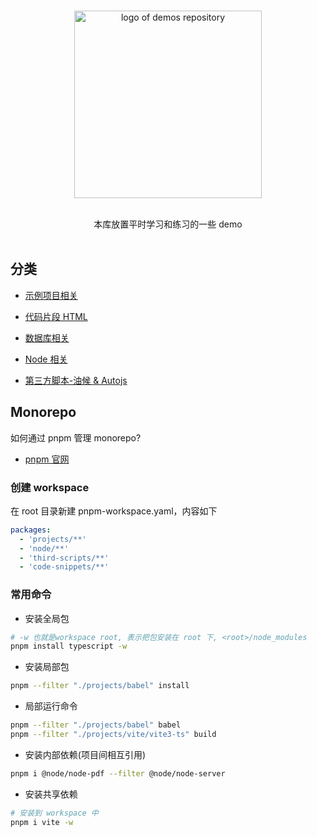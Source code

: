 <!--lint disable awesome-heading awesome-github awesome-toc double-link -->

<p align="center">
  <br>
  <img width="300" src="https://github.com/lorainwings/demos/raw/master/assets/images/demos-icon.svg" alt="logo of demos repository">
  <br>
  <br>
</p>

<!-- <h2 align='center' style="border: none">DEMOS</h2> -->

<p align='center'>
本库放置平时学习和练习的一些 demo
<br><br>
</p>

<!--lint ignore-->

## 分类

- [示例项目相关](https://github.com/lorainwings/demos/tree/master/projects/)

- [代码片段 HTML](https://github.com/lorainwings/demos/tree/master/code-snippets/README.md)

- [数据库相关](https://github.com/lorainwings/demos/tree/master/database/)

- [Node 相关](https://github.com/lorainwings/demos/tree/master/node/)

- [第三方脚本-油候 & Autojs](https://github.com/lorainwings/demos/tree/master/third-scripts/)

## Monorepo

如何通过 pnpm 管理 monorepo?

- [pnpm 官网](https://www.pnpm.cn/configuring)

### 创建 workspace

在 root 目录新建 pnpm-workspace.yaml，内容如下

```yaml
packages:
  - 'projects/**'
  - 'node/**'
  - 'third-scripts/**'
  - 'code-snippets/**'
```

### 常用命令

- 安装全局包

```sh
# -w 也就是workspace root, 表示把包安装在 root 下, <root>/node_modules
pnpm install typescript -w
```

- 安装局部包

```sh
pnpm --filter "./projects/babel" install
```

- 局部运行命令

```sh
pnpm --filter "./projects/babel" babel
pnpm --filter "./projects/vite/vite3-ts" build
```

- 安装内部依赖(项目间相互引用)

```sh
pnpm i @node/node-pdf --filter @node/node-server
```

- 安装共享依赖

```sh
# 安装到 workspace 中
pnpm i vite -w
```
